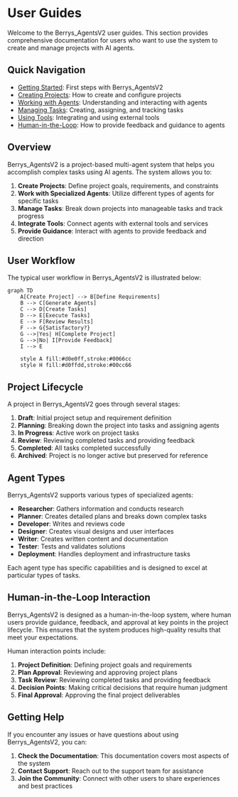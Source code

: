 # User Guides

Welcome to the Berrys_AgentsV2 user guides. This section provides comprehensive documentation for users who want to use the system to create and manage projects with AI agents.

## Quick Navigation

- [Getting Started](getting-started.md): First steps with Berrys_AgentsV2
- [Creating Projects](creating-projects.md): How to create and configure projects
- [Working with Agents](working-with-agents.md): Understanding and interacting with agents
- [Managing Tasks](managing-tasks.md): Creating, assigning, and tracking tasks
- [Using Tools](using-tools.md): Integrating and using external tools
- [Human-in-the-Loop](human-in-the-loop.md): How to provide feedback and guidance to agents

## Overview

Berrys_AgentsV2 is a project-based multi-agent system that helps you accomplish complex tasks using AI agents. The system allows you to:

1. **Create Projects**: Define project goals, requirements, and constraints
2. **Work with Specialized Agents**: Utilize different types of agents for specific tasks
3. **Manage Tasks**: Break down projects into manageable tasks and track progress
4. **Integrate Tools**: Connect agents with external tools and services
5. **Provide Guidance**: Interact with agents to provide feedback and direction

## User Workflow

The typical user workflow in Berrys_AgentsV2 is illustrated below:

```mermaid
graph TD
    A[Create Project] --> B[Define Requirements]
    B --> C[Generate Agents]
    C --> D[Create Tasks]
    D --> E[Execute Tasks]
    E --> F[Review Results]
    F --> G{Satisfactory?}
    G -->|Yes| H[Complete Project]
    G -->|No| I[Provide Feedback]
    I --> E
    
    style A fill:#d0e0ff,stroke:#0066cc
    style H fill:#d0ffdd,stroke:#00cc66
```

## Project Lifecycle

A project in Berrys_AgentsV2 goes through several stages:

1. **Draft**: Initial project setup and requirement definition
2. **Planning**: Breaking down the project into tasks and assigning agents
3. **In Progress**: Active work on project tasks
4. **Review**: Reviewing completed tasks and providing feedback
5. **Completed**: All tasks completed successfully
6. **Archived**: Project is no longer active but preserved for reference

## Agent Types

Berrys_AgentsV2 supports various types of specialized agents:

- **Researcher**: Gathers information and conducts research
- **Planner**: Creates detailed plans and breaks down complex tasks
- **Developer**: Writes and reviews code
- **Designer**: Creates visual designs and user interfaces
- **Writer**: Creates written content and documentation
- **Tester**: Tests and validates solutions
- **Deployment**: Handles deployment and infrastructure tasks

Each agent type has specific capabilities and is designed to excel at particular types of tasks.

## Human-in-the-Loop Interaction

Berrys_AgentsV2 is designed as a human-in-the-loop system, where human users provide guidance, feedback, and approval at key points in the project lifecycle. This ensures that the system produces high-quality results that meet your expectations.

Human interaction points include:

1. **Project Definition**: Defining project goals and requirements
2. **Plan Approval**: Reviewing and approving project plans
3. **Task Review**: Reviewing completed tasks and providing feedback
4. **Decision Points**: Making critical decisions that require human judgment
5. **Final Approval**: Approving the final project deliverables

## Getting Help

If you encounter any issues or have questions about using Berrys_AgentsV2, you can:

1. **Check the Documentation**: This documentation covers most aspects of the system
2. **Contact Support**: Reach out to the support team for assistance
3. **Join the Community**: Connect with other users to share experiences and best practices
